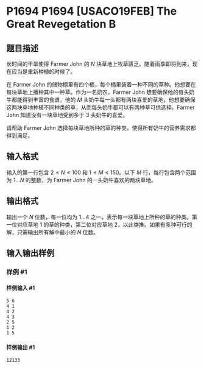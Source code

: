 # P1694 P1694 [USACO19FEB] The Great Revegetation B

## 题目描述

长时间的干旱使得 Farmer John 的 $N$ 块草地上牧草匮乏。随着雨季即将到来，现在应当是重新种植的时候了。

在 Farmer John 的储物棚里有四个桶，每个桶里装着一种不同的草种。他想要在每块草地上播种其中一种草。作为一名奶农，Farmer John 想要确保他的每头奶牛都能得到丰富的食谱。他的 $M$ 头奶牛每一头都有两块喜爱的草地，他想要确保这两块草地种植不同种类的草，从而每头奶牛都可以有两种草可供选择。Farmer John 知道没有一块草地受到多于 $3$ 头奶牛的喜爱。

请帮助 Farmer John 选择每块草地所种的草的种类，使得所有奶牛的营养需求都得到满足。 

## 输入格式

输入的第一行包含 $2 \leq N \leq 100$ 和 $1 \leq M \leq 150$。以下 $M$ 行，每行包含两个范围为 $1 \dots N$ 的整数，为 Farmer John 的一头奶牛喜欢的两块草地。

## 输出格式

输出一个 $N$ 位数，每一位均为 $1\ldots 4$ 之一，表示每一块草地上所种的草的种类。第一位对应草地 $1$ 的草的种类，第二位对应草地 $2$，以此类推。如果有多种可行的解，只需输出所有解中最小的 $N$ 位数。 

## 输入输出样例

### 样例 #1

#### 样例输入 #1

```
5 6
4 1
4 2
4 3
2 5
1 2
1 5
```

#### 样例输出 #1

```
12133
```
